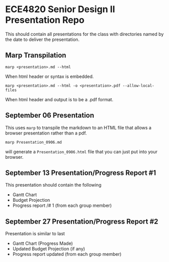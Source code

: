 # ECE4820 Senior Design II Presentation Repo

This should contain all presentations for the class
with directories named by the date to deliver the presentation.

## Marp Transpilation

```
marp <presentation>.md --html
```
When html header or syntax is embedded.


```
marp <presentation>.md --html -o <presentation>.pdf --allow-local-files
```
When html header and output is to be a .pdf format. 

## September 06 Presentation

This uses `marp` to transpile the markdown to an HTML file
that allows a browser presentation rather than a pdf.

```
marp Presentation_0906.md
```
will generate a `Presentation_0906.html` file that you can just put into your browser.


## September 13 Presentation/Progress Report #1

This presentation should contain the following

- Gantt Chart
- Budget Projection
- Progress report /# 1 (from each group member)

## September 27 Presentation/Progress Report #2 

Presentation is similar to last

- Gantt Chart (Progress Made)
- Updated Budget Projection (if any)
- Progress report updated (from each group member)
